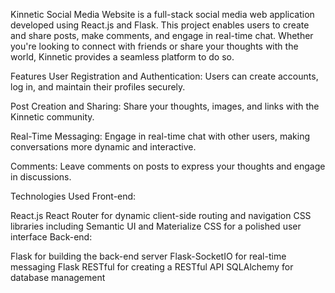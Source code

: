 Kinnetic Social Media Website is a full-stack social media web application developed using React.js and Flask. This project enables users to create and share posts, make comments, and engage in real-time chat. Whether you're looking to connect with friends or share your thoughts with the world, Kinnetic provides a seamless platform to do so.

Features
User Registration and Authentication: Users can create accounts, log in, and maintain their profiles securely.

Post Creation and Sharing: Share your thoughts, images, and links with the Kinnetic community.

Real-Time Messaging: Engage in real-time chat with other users, making conversations more dynamic and interactive.

Comments: Leave comments on posts to express your thoughts and engage in discussions.

Technologies Used
Front-end:

React.js
React Router for dynamic client-side routing and navigation
CSS libraries including Semantic UI and Materialize CSS for a polished user interface
Back-end:

Flask for building the back-end server
Flask-SocketIO for real-time messaging
Flask RESTful for creating a RESTful API
SQLAlchemy for database management
